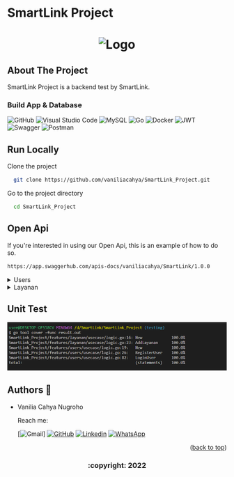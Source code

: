 # SmartLink Project

<!-- ABOUT THE PROJECT -->

<h1>
<p align="center">
  <img src="https://images.glints.com/unsafe/glints-dashboard.s3.amazonaws.com/company-logo/e3f9606827ae5010a7d3415c2c623d9e.png&w=640&q=75" alt="Logo" height="60">
  </a>
</h1>

## About The Project

SmartLink Project is a backend test by SmartLink. 

</details>   
       
### Build App & Database
![GitHub](https://img.shields.io/badge/github-%23121011.svg?style=for-the-badge&logo=github&logoColor=white)
![Visual Studio Code](https://img.shields.io/badge/Visual%20Studio%20Code-0078d7.svg?style=for-the-badge&logo=visual-studio-code&logoColor=white)
![MySQL](https://img.shields.io/badge/mysql-%2300f.svg?style=for-the-badge&logo=mysql&logoColor=white)
![Go](https://img.shields.io/badge/go-%2300ADD8.svg?style=for-the-badge&logo=go&logoColor=white)
![Docker](https://img.shields.io/badge/docker-%230db7ed.svg?style=for-the-badge&logo=docker&logoColor=white)
![JWT](https://img.shields.io/badge/JWT-black?style=for-the-badge&logo=JSON%20web%20tokens)
![Swagger](https://img.shields.io/badge/-Swagger-%23Clojure?style=for-the-badge&logo=swagger&logoColor=white)
![Postman](https://img.shields.io/badge/Postman-FF6C37?style=for-the-badge&logo=postman&logoColor=white)

## Run Locally

Clone the project

```bash
  git clone https://github.com/vaniliacahya/SmartLink_Project.git
```

Go to the project directory

```bash
  cd SmartLink_Project
```

## Open Api

If you're interested in using our Open Api, this is an example of how to do so.

```bash
https://app.swaggerhub.com/apis-docs/vaniliacahya/SmartLink/1.0.0
```

<div>
      <details>
<summary> Users</summary>
  
  <!---
  | Command | Description |
| --- | --- |
  --->
  
In users, there is a feature to register and login for users
 
<div>
  
| Feature User | Endpoint | Param | JWT Token | Function |
| --- | --- | --- | --- | --- |
| POST | /register | - | NO | Feature for users to register their account |
| POST | /login | - | NO | Feature for users to login with their registered account |

</details>

<div>
      <details>
<summary> Layanan</summary>
  
  <!---
  | Command | Description |
| --- | --- |
  --->
  
In layanan, there is a feature to add services
 
<div>
  
| Feature Layanan | Endpoint | Param | JWT Token | Function |
| --- | --- | --- | --- | --- |
| POST | /layanan | - | YES | Feature for users to add services |

</details>   
   
## Unit Test

<img src="testing_coverage.png">

## Authors 👑

- Vanilia Cahya Nugroho
       
  Reach me:

  [![Gmail](https://img.shields.io/badge/vanilia.cahya23@gmail.com-EA4335.svg?style=for-the-badge&logo=gmail&logoColor=white)]
  [![GitHub](https://img.shields.io/badge/vaniliacahya-%23121011.svg?style=for-the-badge&logo=github&logoColor=white)](https://github.com/vaniliacahya)
  [![Linkedin](https://img.shields.io/badge/vaniliacahya-0A66C2.svg?style=for-the-badge&logo=linkedin&logoColor=white)](https://www.linkedin.com/in/vaniliacahya/)
  [![WhatsApp](https://img.shields.io/badge/vaniliacahya-25D366.svg?style=for-the-badge&logo=whatsapp&logoColor=white)](https://api.whatsapp.com/send/?phone=%2B6281249690397&text=Hello&type=phone_number&app_absent=0)

       
 <p align="right">(<a href="#top">back to top</a>)</p>
<h3>
<p align="center">:copyright: 2022 </p>
</h3>
<!-- end -->